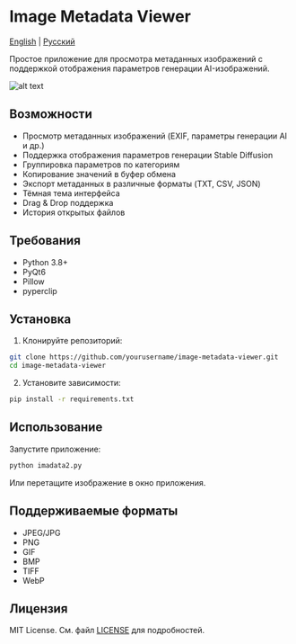 # Image Metadata Viewer

[English](README.md) | [Русский](README.ru.md)

Простое приложение для просмотра метаданных изображений с поддержкой отображения параметров генерации AI-изображений.

![alt text](https://i.imgur.com/kRquwmk.png)

## Возможности

- Просмотр метаданных изображений (EXIF, параметры генерации AI и др.)
- Поддержка отображения параметров генерации Stable Diffusion
- Группировка параметров по категориям
- Копирование значений в буфер обмена
- Экспорт метаданных в различные форматы (TXT, CSV, JSON)
- Тёмная тема интерфейса
- Drag & Drop поддержка
- История открытых файлов

## Требования

- Python 3.8+
- PyQt6
- Pillow
- pyperclip

## Установка

1. Клонируйте репозиторий:
```bash
git clone https://github.com/yourusername/image-metadata-viewer.git
cd image-metadata-viewer
```

2. Установите зависимости:
```bash
pip install -r requirements.txt
```

## Использование

Запустите приложение:
```bash
python imadata2.py
```

Или перетащите изображение в окно приложения.

## Поддерживаемые форматы

- JPEG/JPG
- PNG
- GIF
- BMP
- TIFF
- WebP

## Лицензия

MIT License. См. файл [LICENSE](LICENSE) для подробностей. 
